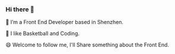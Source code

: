 ### Hi there 👋

🔭 I’m a Front End Developer based in Shenzhen.

🌱 I like Basketball and Coding.

😄 Welcome to follow me, I'll Share something about the Front End.

<!-- - 👯 I’m looking to collaborate on ...
- 🤔 I’m looking for help with ...
- 💬 Ask me about ...
- 📫 How to reach me: ...
- 😄 Pronouns: ...
- ⚡ Fun fact: ... -->
